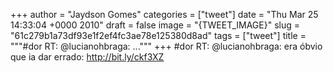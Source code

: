 
+++
author = "Jaydson Gomes"
categories = ["tweet"]
date = "Thu Mar 25 14:33:04 +0000 2010"
draft = false
image = "{TWEET_IMAGE}"
slug = "61c279b1a73df93e1f2ef4fc3ae78e125380d8ad"
tags = ["tweet"]
title = """#dor RT: @lucianohbraga: ..."""
+++
#dor RT: @lucianohbraga: era óbvio que ia dar errado: http://bit.ly/ckf3XZ
